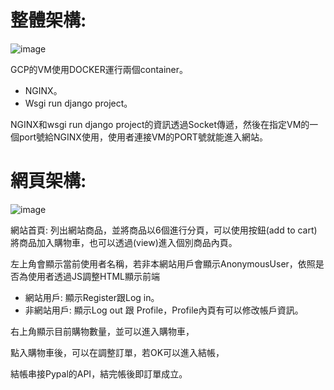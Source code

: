# 整體架構:
![image](https://github.com/Joyang0419/Django_EcommerceWebsite/blob/master/image/%E6%95%B4%E9%AB%94%E6%9E%B6%E6%A7%8B.jpg)

GCP的VM使用DOCKER運行兩個container。
- NGINX。
- Wsgi run django project。

NGINX和wsgi run django project的資訊透過Socket傳遞，然後在指定VM的一個port號給NGINX使用，使用者連接VM的PORT號就能進入網站。
# 網頁架構:
![image](https://github.com/Joyang0419/Django_EcommerceWebsite/blob/master/image/%E7%B6%B2%E7%AB%99%E6%B5%81%E7%A8%8B.jpg)

網站首頁: 列出網站商品，並將商品以6個進行分頁，可以使用按鈕(add to cart)將商品加入購物車，也可以透過(view)進入個別商品內頁。

左上角會顯示當前使用者名稱，若非本網站用戶會顯示AnonymousUser，依照是否為使用者透過JS調整HTML顯示前端
- 網站用戶: 顯示Register跟Log in。
- 非網站用戶: 顯示Log out 跟 Profile，Profile內頁有可以修改帳戶資訊。

右上角顯示目前購物數量，並可以進入購物車，

點入購物車後，可以在調整訂單，若OK可以進入結帳，

結帳串接Pypal的API，結完帳後即訂單成立。
